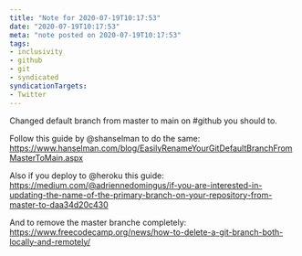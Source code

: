 ```yaml
---
title: "Note for 2020-07-19T10:17:53"
date: "2020-07-19T10:17:53"
meta: "note posted on 2020-07-19T10:17:53"
tags:
- inclusivity
- github
- git
- syndicated
syndicationTargets: 
- Twitter
---
```

Changed default branch from master to main on #github you should to.

Follow this guide by @shanselman to do the same: https://www.hanselman.com/blog/EasilyRenameYourGitDefaultBranchFromMasterToMain.aspx

Also if you deploy to @heroku this guide: https://medium.com/@adriennedomingus/if-you-are-interested-in-updating-the-name-of-the-primary-branch-on-your-repository-from-master-to-daa34d20c430

And to remove the master branche completely: https://www.freecodecamp.org/news/how-to-delete-a-git-branch-both-locally-and-remotely/
